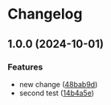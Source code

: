# Changelog

## 1.0.0 (2024-10-01)


### Features

* new change ([48bab9d](https://github.com/MaximilianGewers/mono-repo-test/commit/48bab9d3c8a514b8549b6e7d74cf724ff0b36825))
* second test ([14b4a5e](https://github.com/MaximilianGewers/mono-repo-test/commit/14b4a5eb104de9a05e4a6b09ae6dd6d249d2f898))
